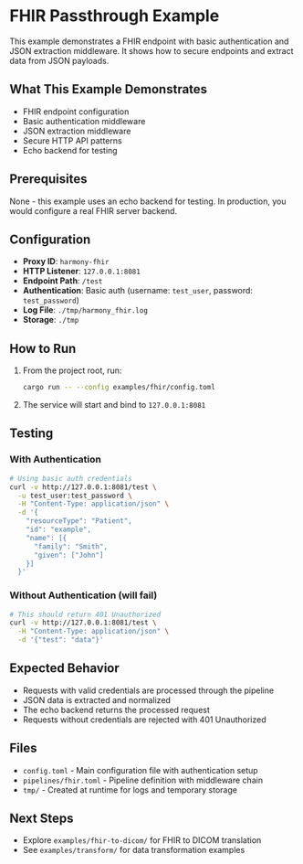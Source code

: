 # FHIR Passthrough Example

This example demonstrates a FHIR endpoint with basic authentication and JSON extraction middleware. It shows how to secure endpoints and extract data from JSON payloads.

## What This Example Demonstrates

- FHIR endpoint configuration
- Basic authentication middleware
- JSON extraction middleware
- Secure HTTP API patterns
- Echo backend for testing

## Prerequisites

None - this example uses an echo backend for testing. In production, you would configure a real FHIR server backend.

## Configuration

- **Proxy ID**: `harmony-fhir`
- **HTTP Listener**: `127.0.0.1:8081`
- **Endpoint Path**: `/test`
- **Authentication**: Basic auth (username: `test_user`, password: `test_password`)
- **Log File**: `./tmp/harmony_fhir.log`
- **Storage**: `./tmp`

## How to Run

1. From the project root, run:
   ```bash
   cargo run -- --config examples/fhir/config.toml
   ```

2. The service will start and bind to `127.0.0.1:8081`

## Testing

### With Authentication

```bash
# Using basic auth credentials
curl -v http://127.0.0.1:8081/test \
  -u test_user:test_password \
  -H "Content-Type: application/json" \
  -d '{
    "resourceType": "Patient",
    "id": "example",
    "name": [{
      "family": "Smith",
      "given": ["John"]
    }]
  }'
```

### Without Authentication (will fail)

```bash
# This should return 401 Unauthorized
curl -v http://127.0.0.1:8081/test \
  -H "Content-Type: application/json" \
  -d '{"test": "data"}'
```

## Expected Behavior

- Requests with valid credentials are processed through the pipeline
- JSON data is extracted and normalized
- The echo backend returns the processed request
- Requests without credentials are rejected with 401 Unauthorized

## Files

- `config.toml` - Main configuration file with authentication setup
- `pipelines/fhir.toml` - Pipeline definition with middleware chain
- `tmp/` - Created at runtime for logs and temporary storage

## Next Steps

- Explore `examples/fhir-to-dicom/` for FHIR to DICOM translation
- See `examples/transform/` for data transformation examples
